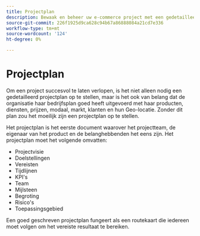 ```yaml
---
title: Projectplan
description: Bewaak en beheer uw e-commerce project met een gedetailleerd e-commerce projectplan.
source-git-commit: 226f1925d9ca628c94b67a86888084a21cd7e336
workflow-type: tm+mt
source-wordcount: '124'
ht-degree: 0%

---
```



# Projectplan

Om een project succesvol te laten verlopen, is het niet alleen nodig een gedetailleerd projectplan op te stellen, maar is het ook van belang dat de organisatie haar bedrijfsplan goed heeft uitgevoerd met haar producten, diensten, prijzen, modaal, markt, klanten en hun Geo-locatie. Zonder dit plan zou het moeilijk zijn een projectplan op te stellen.

Het projectplan is het eerste document waarover het projectteam, de eigenaar van het product en de belanghebbenden het eens zijn. Het projectplan moet het volgende omvatten:

- Projectvisie
- Doelstellingen
- Vereisten
- Tijdlijnen
- KPI&#39;s
- Team
- Mijlsteen
- Begroting
- Risico&#39;s
- Toepassingsgebied

Een goed geschreven projectplan fungeert als een routekaart die iedereen moet volgen om het vereiste resultaat te bereiken.
